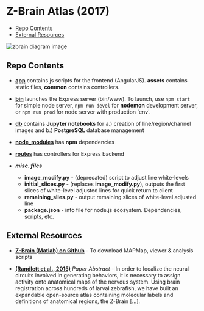 # Z-Brain Atlas (2017)

- [Repo Contents](#repo-contents)
- [External Resources](#external-resources)

![zbrain diagram image](https://github.com/OnyekaN/Z-Brain-2/blob/master/app/assets/images/FrontPageImage.jpg)

## Repo Contents

- [**app**](https://github.com/OnyekaN/Z-Brain-2/tree/master/app)
contains js scripts for the frontend (AngularJS). **assets** contains static files, **common** contains controllers.

- [**bin**](https://github.com/OnyekaN/Z-Brain-2/tree/master/bin) launches the Express server (bin/www).  To launch, use `npm start` for simple node server, `npm run devel` for **nodemon** development server, or `npm run prod` for node server with production 'env'.

- [**db**](https://github.com/OnyekaN/Z-Brain-2/tree/master/db) contains **Jupyter notebooks** for a.) creation of line/region/channel images and  b.) **PostgreSQL** database management

- [**node_modules**](https://github.com/OnyekaN/Z-Brain-2/tree/master/node_modules) has **npm** dependencies

- [**routes**](https://github.com/OnyekaN/Z-Brain-2/tree/master/routes) has controllers for Express backend

- **_misc. files_**
    - **image_modify.py** - (deprecated) script to adjust line white-levels
    - **initial_slices.py** - (replaces **image_modify.py**), outputs the first slices of white-level adjusted lines for quick return to client
    - **remaining_slies.py** - output remaining slices of white-level adjusted line
    - **package.json** - info file for node.js ecosystem. Dependencies, scripts, etc.


## External Resources

- [**Z-Brain (Matlab) on Github**](https://github.com/owenrandlett/Z-Brain) - To download MAPMap, viewer & analysis scripts

- [**(Randlett et al., 2015)**](http://www.nature.com/nmeth/journal/v12/n11/abs/nmeth.3581.html) *Paper Abstract* - In order to localize the neural circuits involved in generating behaviors, it is necessary to assign activity onto anatomical maps of the nervous system. Using brain registration across hundreds of larval zebrafish, we have built an expandable open-source atlas containing molecular labels and definitions of anatomical regions, the Z-Brain [...].



